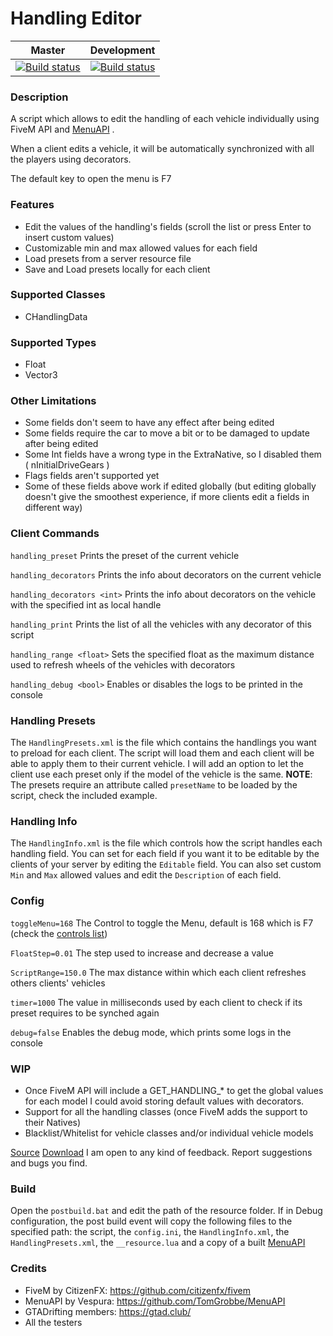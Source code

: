 # Handling Editor
|Master|Development|
|:-:|:-:|
|[![Build status](https://ci.appveyor.com/api/projects/status/ar8rag9opc4169y1/branch/master?svg=true)](https://ci.appveyor.com/project/carmineos/fivem-handling-editor/branch/master)|[![Build status](https://ci.appveyor.com/api/projects/status/ar8rag9opc4169y1/branch/development?svg=true)](https://ci.appveyor.com/project/carmineos/fivem-handling-editor/branch/development)

### Description
A script which allows to edit the handling of each vehicle individually using FiveM API and [MenuAPI](https://github.com/TomGrobbe/MenuAPI) .

When a client edits a vehicle, it will be automatically synchronized with all the players using decorators.

The default key to open the menu is F7

### Features
* Edit the values of the handling's fields (scroll the list or press Enter to insert custom values)
* Customizable min and max allowed values for each field
* Load presets from a server resource file
* Save and Load presets locally for each client

### Supported Classes
* CHandlingData

### Supported Types
* Float
* Vector3

### Other Limitations
* Some fields don't seem to have any effect after being edited
* Some fields require the car to move a bit or to be damaged to update after being edited
* Some Int fields have a wrong type in the ExtraNative, so I disabled them ( nInitialDriveGears )
* Flags fields aren't supported yet
* Some of these fields above work if edited globally (but editing globally doesn't give the smoothest experience, if more clients edit a fields in different way)

### Client Commands
`handling_preset`
Prints the preset of the current vehicle

`handling_decorators`
Prints the info about decorators on the current vehicle

`handling_decorators <int>` 
Prints the info about decorators on the vehicle with the specified int as local handle

`handling_print`
Prints the list of all the vehicles with any decorator of this script

`handling_range <float>`
Sets the specified float as the maximum distance used to refresh wheels of the vehicles with decorators

`handling_debug <bool>`
Enables or disables the logs to be printed in the console

### Handling Presets
The `HandlingPresets.xml` is the file which contains the handlings you want to preload for each client. The script will load them and each client will be able to apply them to their current vehicle. I will add an option to let the client use each preset only if the model of the vehicle is the same.
**NOTE**: The presets require an attribute called `presetName` to be loaded by the script, check the included example.

### Handling Info
The `HandlingInfo.xml` is the file which controls how the script handles each handling field. You can set for each field if you want it to be editable by the clients of your server by editing the `Editable` field. You can also set custom `Min` and `Max` allowed values and edit the `Description` of each field.

### Config
`toggleMenu=168`
The Control to toggle the Menu, default is 168 which is F7 (check the [controls list](https://docs.fivem.net/game-references/controls/))

`FloatStep=0.01`
The step used to increase and decrease a value

`ScriptRange=150.0`
The max distance within which each client refreshes others clients' vehicles

`timer=1000`
The value in milliseconds used by each client to check if its preset requires to be synched again

`debug=false`
Enables the debug mode, which prints some logs in the console

### WIP
* Once FiveM API will include a GET_HANDLING_* to get the global values for each model I could avoid storing default values with decorators.
* Support for all the handling classes (once FiveM adds the support to their Natives)
* Blacklist/Whitelist for vehicle classes and/or individual vehicle models


[Source](https://github.com/carmineos/fivem-handling-editor)
[Download](https://github.com/carmineos/fivem-handling-editor/releases)
I am open to any kind of feedback. Report suggestions and bugs you find.

### Build
Open the `postbuild.bat` and edit the path of the resource folder. If in Debug configuration, the post build event will copy the following files to the specified path: the script, the `config.ini`, the `HandlingInfo.xml`, the `HandlingPresets.xml`, the `__resource.lua` and a copy of a built [MenuAPI](https://github.com/TomGrobbe/MenuAPI)

### Credits
* FiveM by CitizenFX: https://github.com/citizenfx/fivem
* MenuAPI by Vespura: https://github.com/TomGrobbe/MenuAPI
* GTADrifting members: https://gtad.club/
* All the testers
